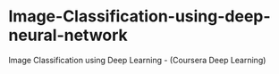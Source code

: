 # Image-Classification-using-deep-neural-network
Image Classification using Deep Learning - (Coursera Deep Learning)
